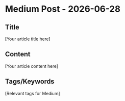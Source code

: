 # Medium Post - 2026-06-28

## Title
[Your article title here]

## Content
[Your article content here]

## Tags/Keywords
[Relevant tags for Medium]
